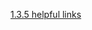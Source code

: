 [1.3.5 helpful links](/appium/01_ruby_appium_native_ios_automation/03_writing_your_first_test/05_helpful_links.md)